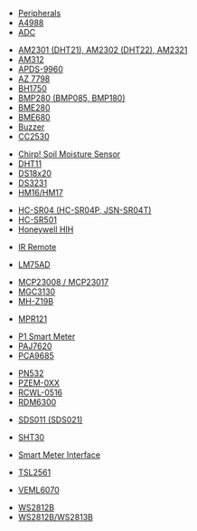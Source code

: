 - [Peripherals](peripherals/)
- [A4988](peripherals/A4988-Stepper-Motor-Controller)
- [ADC](peripherals/ADC)
<!-- - ADS1x15 -->
- [AM2301 (DHT21), AM2302 (DHT22), AM2321](peripherals/AM2301)
- [AM312](peripherals/PIR-Motion-Sensors#AM312)
- [APDS-9960](peripherals/APDS-9960)
- [AZ 7798](peripherals/AZ-7798)
- [BH1750](peripherals/BH1750)
- [BMP280 (BMP085, BMP180)](peripherals/BME280)
- [BME280](peripherals/BME280)
- [BME680](peripherals/BME680)
- [Buzzer](peripherals/Buzzer)
- [CC2530](peripherals/Zigbee)
<!-- - CCS811 -->
- [Chirp! Soil Moisture Sensor](peripherals/Moisture-Sensor-and-Chirp!-Sensor)
- [DHT11](peripherals/DHT11)
- [DS18x20](peripherals/DS18x20)
- [DS3231](peripherals/DS3231)
- [HM16/HM17](peripherals/iBeacon-driver)
<!-- - HR-E -->
- [HC-SR04 (HC-SR04P, JSN-SR04T)](peripherals/HC-SR04)
- [HC-SR501](peripherals/PIR-Motion-Sensors#HC-SR501)
- [Honeywell HIH](peripherals/Honeywell-HIH)
<!-- - Honeywell HPMA115xx -->
<!-- - HTU21 -->
<!-- - HX711 -->
<!-- - INA219 -->
- [IR Remote](peripherals/IR-Remote)
<!-- - K30, K70, S8 -->
- [LM75AD](peripherals/LM75AD)
<!-- - MAX31855 -->
<!-- - MAX31865 -->
<!-- - MAX44009  -->
- [MCP23008 / MCP23017](peripherals/MCP230xx)
- [MGC3130](peripherals/MGC3130)
- [MH-Z19B](peripherals/MH-Z19B)
<!-- - MLX90614 -->
- [MPR121](peripherals/MPR121)
<!-- - MPU6050 -->
- [P1 Smart Meter](peripherals/P1-Smart-Meter)
- [PAJ7620](peripherals/PAJ7620)
- [PCA9685](peripherals/PCA9685)
<!-- <!-- - PCF8574 -->
<!-- - PMS3003-5003-7003 --> 
- [PN532](peripherals/PN532)
- [PZEM-0XX](peripherals/PZEM-0XX)
- [RCWL-0516](peripherals/RCWL-0516)
- [RDM6300](peripherals/RDM6300)
<!-- - RX-4M50RR30SF / RX-AM8SF -->
<!-- - SCD30 -->
<!-- - SDM120 -->
<!-- - SDM630  -->
- [SDS011 (SDS021)](peripherals/SDS011)
<!-- - SGP30 -->
<!-- - SHT1x -->
- [SHT30](peripherals/SHT30)
<!-- - SI114x -->
<!-- - Si7021 -->
- [Smart Meter Interface](peripherals/smart-meter-interface)
<!-- - SolaX X1 -->
<!-- - SPS30 -->
<!-- - TM1638 -->
- [TSL2561](peripherals/TSL2561)
<!-- - TSL2591 -->
<!-- - TX20 -->
- [VEML6070](peripherals/VEML6070)
<!-- - VL53L0x -->
- [WS2812B](peripherals/WS2812B-RGB-Shield)
- [WS2812B/WS2813B](peripherals/WS2812B-and-WS2813)
<!-- - Xadow (Grove) Mutichannel Gas Sensor -->
